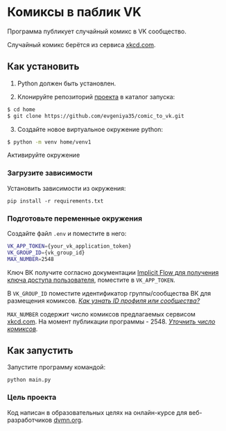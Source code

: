 # Комиксы в паблик VK

Программа публикует случайный комикс в VK сообщество.

Случайный комикс берётся из сервиса [xkcd.com](https://xkcd.com/).

## Как установить

1. Python должен быть установлен. 

2. Клонируйте репозиторий [проекта](https://github.com/evgeniya35/comic_to_vk.git) в каталог запуска:
```bash
$ cd home
$ git clone https://github.com/evgeniya35/comic_to_vk.git
```
3. Создайте новое виртуальное окружение python:
```bash
$ python -m venv home/venv1
```
Активируйте окружение

### Загрузите зависимости
Установить зависимости из окружения:
```
pip install -r requirements.txt
```
### Подготовьте переменные окружения
Создайте файл `.env` и поместите в него:
```bash
VK_APP_TOKEN={your_vk_application_token}
VK_GROUP_ID={vk_group_id}
MAX_NUMBER=2548
```
Ключ ВК получите согласно документации [Implicit Flow для получения ключа доступа пользователя](https://vk.com/dev/implicit_flow_user), поместите в `VK_APP_TOKEN`.

В `VK_GROUP_ID` поместите идентификатор группы/сообщества ВК для размещения комиксов.
*[Как узнать ID профиля или сообщества?](https://vk.com/faq18062)*

`MAX_NUMBER` содержит число комиксов предлагаемых сервисом  [xkcd.com](https://xkcd.com/). На момент публикации программы - 2548.
*[Уточнить число комиксов](https://xkcd.com/info.0.json).*

## Как запустить
Запустите программу командой:
```
python main.py
```
### Цель проекта
Код написан в образовательных целях на онлайн-курсе для веб-разработчиков [dvmn.org](https://dvmn.org/).